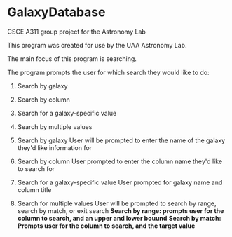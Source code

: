 # GalaxyDatabase
CSCE A311 group project for the Astronomy Lab

This program was created for use by the UAA Astronomy Lab.

The main focus of this program is searching.

The program prompts the user for which search they would like to do:
  1. Search by galaxy
  2. Search by column
  3. Search for a galaxy-specific value
  4. Search by multiple values

1. Search by galaxy
   User will be prompted to enter the name of the galaxy they'd like information for
2. Search by column
   User prompted to enter the column name they'd like to search for
3. Search for a galaxy-specific value
   User prompted for galaxy name and column title
4. Search for multiple values
   User will be prompted to search by range, search by match, or exit search
     **Search by range: prompts user for the column to search, and an upper and lower bouund**
     **Search by match: Prompts user for the column to search, and the target value**
           
